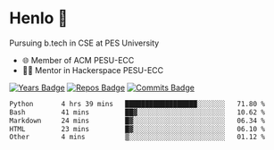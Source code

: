 
# Henlo 🌊

Pursuing b.tech in CSE at PES University

 - 🌐 Member of ACM PESU-ECC
 - 👨‍💻 Mentor in Hackerspace PESU-ECC

 [![Years Badge](https://badges.pufler.dev/years/bwaklog)](https://badges.pufler.dev) 
 [![Repos Badge](https://badges.pufler.dev/repos/bwaklog)](https://badges.pufler.dev)
 [![Commits Badge](https://badges.pufler.dev/commits/monthly/bwaklog)](https://badges.pufler.dev)

<!--START_SECTION:waka-->

```txt
Python       4 hrs 39 mins   ██████████████████░░░░░░░   71.80 %
Bash         41 mins         ██▓░░░░░░░░░░░░░░░░░░░░░░   10.62 %
Markdown     24 mins         █▓░░░░░░░░░░░░░░░░░░░░░░░   06.34 %
HTML         23 mins         █▓░░░░░░░░░░░░░░░░░░░░░░░   06.10 %
Other        4 mins          ▒░░░░░░░░░░░░░░░░░░░░░░░░   01.12 %
```

<!--END_SECTION:waka-->
